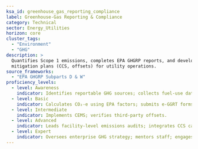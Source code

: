 ```yaml
---
ksa_id: greenhouse_gas_reporting_compliance
label: Greenhouse-Gas Reporting & Compliance
category: Technical
sector: Energy_Utilities
horizon: core
cluster_tags:
  - "Environment"
  - "GHG"
description: >
  Quantifies Scope 1 emissions, completes EPA GHGRP reports, and develops
  mitigation plans (CCS, offsets) for utility operations.
source_frameworks:
  - "EPA GHGRP Subparts D & W"
proficiency_levels:
  - level: Awareness
    indicator: Identifies reportable GHG sources; collects fuel-use data.
  - level: Basic
    indicator: Calculates CO₂-e using EPA factors; submits e-GGRT forms.
  - level: Intermediate
    indicator: Implements CEMS; verifies third-party offsets.
  - level: Advanced
    indicator: Leads facility-level emissions audits; integrates CCS capture data.
  - level: Expert
    indicator: Oversees enterprise GHG strategy; mentors staff; engages regulators and ESG investors.
---
```

